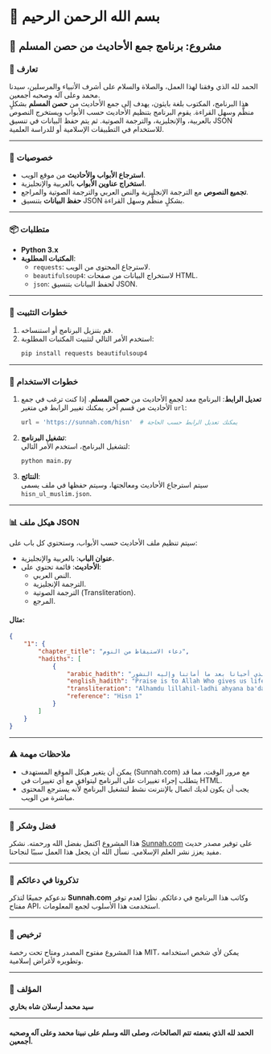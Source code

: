 

# 🌙 بسم الله الرحمن الرحيم

## 📖 مشروع: برنامج جمع الأحاديث من حصن المسلم

### 🤲 تعارف
الحمد لله الذي وفقنا لهذا العمل، والصلاة والسلام على أشرف الأنبياء والمرسلين، سيدنا محمد وعلى آله وصحبه أجمعين.  
هذا البرنامج، المكتوب بلغة بايثون، يهدف إلى جمع الأحاديث من **حصن المسلم** بشكلٍ منظَّم وسهل القراءة. يقوم البرنامج بتنظيم الأحاديث حسب الأبواب ويستخرج النصوص بالعربية، والإنجليزية، والترجمة الصوتية. ثم يتم حفظ البيانات في تنسيق JSON للاستخدام في التطبيقات الإسلامية أو للدراسة العلمية.

---

### 🌟 خصوصيات
- **استرجاع الأبواب والأحاديث** من موقع الويب.
- **استخراج عناوين الأبواب** بالعربية والإنجليزية.
- **تجميع النصوص** مع الترجمة الإنجليزية والنص العربي والترجمة الصوتية والمراجع.
- **حفظ البيانات** بتنسيق JSON بشكلٍ منظَّم وسهل القراءة.

---

### 📦 متطلبات
- **Python 3.x**
- **المكتبات المطلوبة**:
  - `requests`: لاسترجاع المحتوى من الويب.
  - `beautifulsoup4`: لاستخراج البيانات من صفحات HTML.
  - `json`: لحفظ البيانات بتنسيق JSON.

---

### 🔧 خطوات التثبيت
1. قم بتنزيل البرنامج أو استنساخه.
2. استخدم الأمر التالي لتثبيت المكتبات المطلوبة:
   ```bash
   pip install requests beautifulsoup4
   ```

---

### 🚀 خطوات الاستخدام
1. **تعديل الرابط**: البرنامج معد لجمع الأحاديث من **حصن المسلم**. إذا كنت ترغب في جمع الأحاديث من قسم آخر، يمكنك تغيير الرابط في متغير `url`:
   ```python
   url = 'https://sunnah.com/hisn'  # يمكنك تعديل الرابط حسب الحاجة
   ```

2. **تشغيل البرنامج**:  
   لتشغيل البرنامج، استخدم الأمر التالي:
   ```bash
   python main.py
   ```

3. **النتائج**:  
   سيتم استرجاع الأحاديث ومعالجتها، وسيتم حفظها في ملف يسمى `hisn_ul_muslim.json`.

---

### 📊 هيكل ملف JSON
سيتم تنظيم ملف الأحاديث حسب الأبواب، وستحتوي كل باب على:
- **عنوان الباب**: بالعربية والإنجليزية.
- **الأحاديث**: قائمة تحتوي على:
  - النص العربي.
  - الترجمة الإنجليزية.
  - الترجمة الصوتية (Transliteration).
  - المرجع.

#### مثال:
```json
{
    "1": {
        "chapter_title": "دعاء الاستيقاظ من النوم",
        "hadiths": [
            {
                "arabic_hadith": "الحمد لله الذي أحيانا بعد ما أماتنا وإليه النشور",
                "english_hadith": "Praise is to Allah Who gives us life after He has caused us to die, and to Him is the return.",
                "transliteration": "Alhamdu lillahil-ladhi ahyana ba'da ma amatana wa-ilayhin-nushur.",
                "reference": "Hisn 1"
            }
        ]
    }
}
```

---

### ⚠️ ملاحظات مهمة
- يمكن أن يتغير هيكل الموقع المستهدف (Sunnah.com) مع مرور الوقت، مما قد يتطلب إجراء تغييرات على البرنامج ليتوافق مع أي تغييرات في HTML.
- يجب أن يكون لديك اتصال بالإنترنت نشط لتشغيل البرنامج لأنه يسترجع المحتوى مباشرة من الويب.

---

### 🙏 فضل وشكر
هذا المشروع اكتمل بفضل الله ورحمته. نشكر [Sunnah.com](https://sunnah.com/hisn) على توفير مصدر حديث مفيد يعزز نشر العلم الإسلامي. نسأل الله أن يجعل هذا العمل سببًا لنجاحنا.

---

### 🕌 تذكرونا في دعائكم
ندعوكم جميعًا لتذكر **Sunnah.com** وكاتب هذا البرنامج في دعائكم. نظرًا لعدم توفر مفتاح API، استخدمت هذا الأسلوب لجمع المعلومات.

---

### 📄 ترخيص
هذا المشروع مفتوح المصدر ومتاح تحت رخصة MIT، يمكن لأي شخص استخدامه وتطويره لأغراض إسلامية.

---

### 👤 المؤلف
**سيد محمد أرسلان شاه بخاري**

---

#### **الحمد لله الذي بنعمته تتم الصالحات، وصلى الله وسلم على نبينا محمد وعلى آله وصحبه أجمعين.**